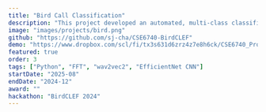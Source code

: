 ```yaml
---
title: "Bird Call Classification"
description: "This project developed an automated, multi-class classification system to advance bird conservation by accurately identifying species from remote audio recordings. We conducted a comparative study of audio embedding techniques, including Fast Fourier Transform (FFT), Mel Spectrograms, and pre-trained models like wav2vec2, to find the most effective approach for feature extraction. The research demonstrated that an EfficientNet Convolutional Neural Network (CNN) trained on Mel Spectrogram images achieved superior accuracy, effectively capturing time-frequency and contextual audio patterns. The findings also highlighted that misclassification errors frequently occur between closely related birds (e.g., within the same family), suggesting a critical need for future models to focus on distinguishing subtle vocalization differences within these groups."
image: "images/projects/bird.png"
github: "https://github.com/sj-cha/CSE6740-BirdCLEF"
demo: "https://www.dropbox.com/scl/fi/tx3s631d6zrz4z7e8h6ck/CSE6740_Project.pptx.pdf?rlkey=23frrqbfamsi29d1gbpwfe9a8&st=u49xeo4m&dl=0"
featured: true
order: 3
tags: ["Python", "FFT", "wav2vec2", "EfficientNet CNN"]
startDate: "2025-08"
endDate: "2024-12"
award: ""
hackathon: "BirdCLEF 2024"
---
```

